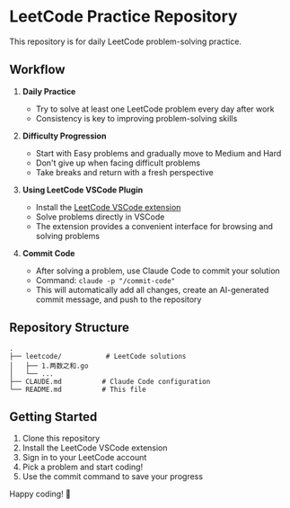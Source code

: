 # LeetCode Practice Repository

This repository is for daily LeetCode problem-solving practice.

## Workflow

1. **Daily Practice**
   - Try to solve at least one LeetCode problem every day after work
   - Consistency is key to improving problem-solving skills

2. **Difficulty Progression**
   - Start with Easy problems and gradually move to Medium and Hard
   - Don't give up when facing difficult problems
   - Take breaks and return with a fresh perspective

3. **Using LeetCode VSCode Plugin**
   - Install the [LeetCode VSCode extension](https://marketplace.visualstudio.com/items?itemName=LeetCode.vscode-leetcode)
   - Solve problems directly in VSCode
   - The extension provides a convenient interface for browsing and solving problems

4. **Commit Code**
   - After solving a problem, use Claude Code to commit your solution
   - Command: `claude -p "/commit-code"`
   - This will automatically add all changes, create an AI-generated commit message, and push to the repository

## Repository Structure

```
.
├── leetcode/           # LeetCode solutions
│   ├── 1.两数之和.go
│   └── ...
├── CLAUDE.md          # Claude Code configuration
└── README.md          # This file
```

## Getting Started

1. Clone this repository
2. Install the LeetCode VSCode extension
3. Sign in to your LeetCode account
4. Pick a problem and start coding!
5. Use the commit command to save your progress

Happy coding! 🚀